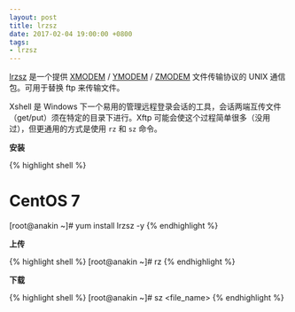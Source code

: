 ```yaml
---
layout: post
title: lrzsz
date: 2017-02-04 19:00:00 +0800
tags:
- lrzsz
---
```


[lrzsz][lrzsz] 是一个提供 [XMODEM][xmodem] / [YMODEM][ymodem] / [ZMODEM][zmodem] 文件传输协议的 UNIX 通信包。可用于替换 ftp 来传输文件。

Xshell 是 Windows 下一个易用的管理远程登录会话的工具，会话两端互传文件（get/put）须在特定的目录下进行。Xftp 可能会使这个过程简单很多（没用过），但更通用的方式是使用 `rz` 和 `sz` 命令。

**安装**

{% highlight shell %}
# CentOS 7
[root@anakin ~]# yum install lrzsz -y
{% endhighlight %}

**上传**

{% highlight shell %}
[root@anakin ~]# rz
{% endhighlight %}

**下载**

{% highlight shell %}
[root@anakin ~]# sz <file_name>
{% endhighlight %}

[lrzsz]: http://freecode.com/projects/lrzsz/
[xmodem]: https://en.wikipedia.org/wiki/XMODEM
[ymodem]: https://en.wikipedia.org/wiki/YMODEM
[zmodem]: https://en.wikipedia.org/wiki/ZMODEM
